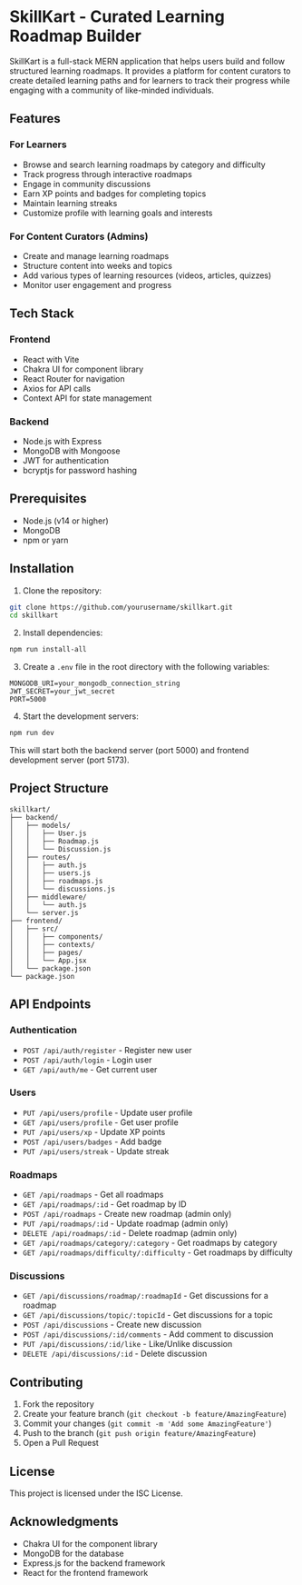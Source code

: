 # SkillKart - Curated Learning Roadmap Builder

SkillKart is a full-stack MERN application that helps users build and follow structured learning roadmaps. It provides a platform for content curators to create detailed learning paths and for learners to track their progress while engaging with a community of like-minded individuals.

## Features

### For Learners
- Browse and search learning roadmaps by category and difficulty
- Track progress through interactive roadmaps
- Engage in community discussions
- Earn XP points and badges for completing topics
- Maintain learning streaks
- Customize profile with learning goals and interests

### For Content Curators (Admins)
- Create and manage learning roadmaps
- Structure content into weeks and topics
- Add various types of learning resources (videos, articles, quizzes)
- Monitor user engagement and progress

## Tech Stack

### Frontend
- React with Vite
- Chakra UI for component library
- React Router for navigation
- Axios for API calls
- Context API for state management

### Backend
- Node.js with Express
- MongoDB with Mongoose
- JWT for authentication
- bcryptjs for password hashing

## Prerequisites

- Node.js (v14 or higher)
- MongoDB
- npm or yarn

## Installation

1. Clone the repository:
```bash
git clone https://github.com/yourusername/skillkart.git
cd skillkart
```

2. Install dependencies:
```bash
npm run install-all
```

3. Create a `.env` file in the root directory with the following variables:
```
MONGODB_URI=your_mongodb_connection_string
JWT_SECRET=your_jwt_secret
PORT=5000
```

4. Start the development servers:
```bash
npm run dev
```

This will start both the backend server (port 5000) and frontend development server (port 5173).

## Project Structure

```
skillkart/
├── backend/
│   ├── models/
│   │   ├── User.js
│   │   ├── Roadmap.js
│   │   └── Discussion.js
│   ├── routes/
│   │   ├── auth.js
│   │   ├── users.js
│   │   ├── roadmaps.js
│   │   └── discussions.js
│   ├── middleware/
│   │   └── auth.js
│   └── server.js
├── frontend/
│   ├── src/
│   │   ├── components/
│   │   ├── contexts/
│   │   ├── pages/
│   │   └── App.jsx
│   └── package.json
└── package.json
```

## API Endpoints

### Authentication
- `POST /api/auth/register` - Register new user
- `POST /api/auth/login` - Login user
- `GET /api/auth/me` - Get current user

### Users
- `PUT /api/users/profile` - Update user profile
- `GET /api/users/profile` - Get user profile
- `PUT /api/users/xp` - Update XP points
- `POST /api/users/badges` - Add badge
- `PUT /api/users/streak` - Update streak

### Roadmaps
- `GET /api/roadmaps` - Get all roadmaps
- `GET /api/roadmaps/:id` - Get roadmap by ID
- `POST /api/roadmaps` - Create new roadmap (admin only)
- `PUT /api/roadmaps/:id` - Update roadmap (admin only)
- `DELETE /api/roadmaps/:id` - Delete roadmap (admin only)
- `GET /api/roadmaps/category/:category` - Get roadmaps by category
- `GET /api/roadmaps/difficulty/:difficulty` - Get roadmaps by difficulty

### Discussions
- `GET /api/discussions/roadmap/:roadmapId` - Get discussions for a roadmap
- `GET /api/discussions/topic/:topicId` - Get discussions for a topic
- `POST /api/discussions` - Create new discussion
- `POST /api/discussions/:id/comments` - Add comment to discussion
- `PUT /api/discussions/:id/like` - Like/Unlike discussion
- `DELETE /api/discussions/:id` - Delete discussion

## Contributing

1. Fork the repository
2. Create your feature branch (`git checkout -b feature/AmazingFeature`)
3. Commit your changes (`git commit -m 'Add some AmazingFeature'`)
4. Push to the branch (`git push origin feature/AmazingFeature`)
5. Open a Pull Request

## License

This project is licensed under the ISC License.

## Acknowledgments

- Chakra UI for the component library
- MongoDB for the database
- Express.js for the backend framework
- React for the frontend framework 